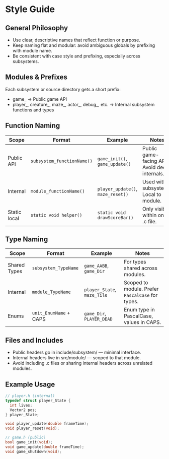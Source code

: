 # Style Guide

## General Philosophy

* Use clear, descriptive names that reflect function or purpose.
* Keep naming flat and modular: avoid ambiguous globals by prefixing with module name.
* Be consistent with case style and prefixing, especially across subsystems.

## Modules & Prefixes

Each subsystem or source directory gets a short prefix:

* game_ → Public game API
* player_, creature_, maze_, actor_, debug_, etc. → Internal subsystem functions and types

## Function Naming

| Scope        | Format                     | Example                           | Notes                                         |
| ------------ | -------------------------- | --------------------------------- | --------------------------------------------- |
| Public API   | `subsystem_functionName()` | `game_init()`, `game_update()`    | Public game-facing API. Avoid deep internals. |
| Internal     | `module_functionName()`    | `player_update()`, `maze_reset()` | Used within subsystems. Local to module.      |
| Static local | `static void helper()`     | `static void drawScoreBar()`      | Only visible within one .c file.              |

## Type Naming

| Scope        | Format                   | Example                     | Notes                                            |
| ------------ | ------------------------ | --------------------------- | ------------------------------------------------ |
| Shared Types | `subsystem_TypeName`     | `game_AABB`, `game_Dir`     | For types shared across modules.                 |
| Internal     | `module_TypeName`        | `player_State`, `maze_Tile` | Scoped to module. Prefer `PascalCase` for types. |
| Enums        | `unit_EnumName` + CAPS   | `game_Dir`, `PLAYER_DEAD`   | Enum type in PascalCase, values in CAPS.         |

## Files and Includes

* Public headers go in include/subsystem/ — minimal interface.
* Internal headers live in src/module/ — scoped to that module.
* Avoid including .c files or sharing internal headers across unrelated modules.

## Example Usage

```c
// player.h (internal)
typedef struct player_State {
  int lives;
  Vector2 pos;
} player_State;

void player_update(double frameTime);
void player_reset(void);
```

```c
// game.h (public)
bool game_init(void);
void game_update(double frameTime);
void game_shutdown(void);
```

